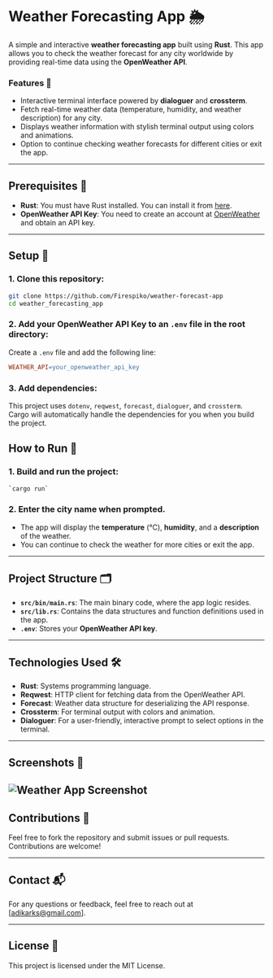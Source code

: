 # Weather Forecasting App 🌦️

A simple and interactive **weather forecasting app** built using **Rust**. This app allows you to check the weather forecast for any city worldwide by providing real-time data using the **OpenWeather API**.

### Features 🚀

- Interactive terminal interface powered by **dialoguer** and **crossterm**.
- Fetch real-time weather data (temperature, humidity, and weather description) for any city.
- Displays weather information with stylish terminal output using colors and animations.
- Option to continue checking weather forecasts for different cities or exit the app.

---

## Prerequisites 🧰

- **Rust**: You must have Rust installed. You can install it from [here](https://www.rust-lang.org/).
- **OpenWeather API Key**: You need to create an account at [OpenWeather](https://openweathermap.org/api) and obtain an API key.

---

## Setup 🔧

### 1. Clone this repository:

```bash
git clone https://github.com/Firespiko/weather-forecast-app
cd weather_forecasting_app
```

### 2. Add your **OpenWeather API Key** to an `.env` file in the root directory:

Create a `.env` file and add the following line:

```makefile
WEATHER_API=your_openweather_api_key
```

### 3. Add dependencies:

This project uses `dotenv`, `reqwest`, `forecast`, `dialoguer`, and `crossterm`. Cargo will automatically handle the dependencies for you when you build the project.

## How to Run 🚀

### 1. Build and run the project:

```bash
`cargo run`
```

### 2. Enter the city name when prompted.

- The app will display the **temperature** (°C), **humidity**, and a **description** of the weather.
- You can continue to check the weather for more cities or exit the app.

---

## Project Structure 🗂️

- **`src/bin/main.rs`**: The main binary code, where the app logic resides.
- **`src/lib.rs`**: Contains the data structures and function definitions used in the app.
- **`.env`**: Stores your **OpenWeather API key**.

---

## Technologies Used 🛠️

- **Rust**: Systems programming language.
- **Reqwest**: HTTP client for fetching data from the OpenWeather API.
- **Forecast**: Weather data structure for deserializing the API response.
- **Crossterm**: For terminal output with colors and animation.
- **Dialoguer**: For a user-friendly, interactive prompt to select options in the terminal.

---

## Screenshots 📸

## ![Weather App Screenshot](assets/screenshot.png)

## Contributions 🤝

Feel free to fork the repository and submit issues or pull requests. Contributions are welcome!

---

## Contact 📬

For any questions or feedback, feel free to reach out at [adikarks@gmail.com].

---

## License 🔑

This project is licensed under the MIT License.
